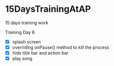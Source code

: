 # 15DaysTrainingAtAP
15 days training work

Training Day 6

- [X] splash screen
- [X] overriding onPause() method to kill the process
- [X] hide title bar and action bar
- [X] play song